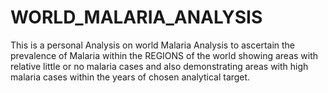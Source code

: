 # WORLD_MALARIA_ANALYSIS
This is a personal Analysis on world Malaria Analysis to ascertain the prevalence of Malaria within the REGIONS of the world showing areas with relative little or no malaria cases and also demonstrating areas with high malaria cases within the years of chosen analytical target.  
